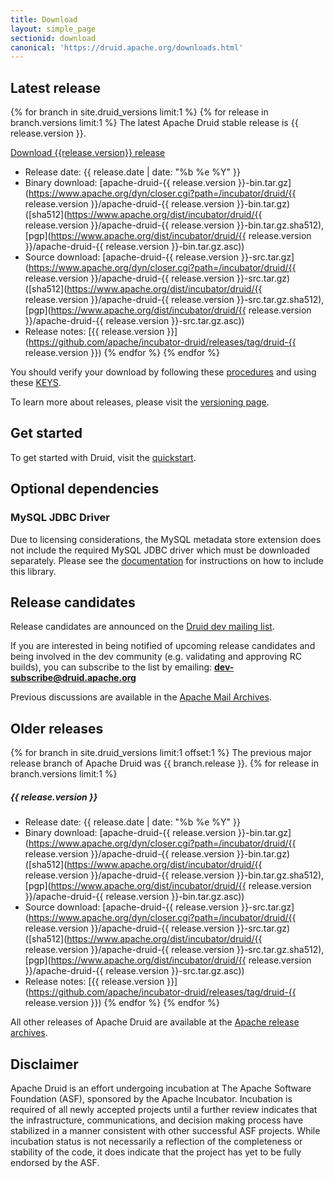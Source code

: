 ```yaml
---
title: Download
layout: simple_page
sectionid: download
canonical: 'https://druid.apache.org/downloads.html'
---
```


## Latest release

{% for branch in site.druid_versions limit:1 %}
{% for release in branch.versions limit:1 %}
The latest Apache Druid stable release is {{ release.version }}.

<p>
<a class="large-button download" href="https://www.apache.org/dyn/closer.cgi?path=/incubator/druid/{{ release.version }}/apache-druid-{{ release.version }}-bin.tar.gz" download onclick="trackDownload('button', 'https://www.apache.org/dyn/closer.cgi?path=/incubator/druid/{{ release.version }}/apache-druid-{{ release.version }}-bin.tar.gz');"><span class="fa fa-download"></span> Download {{release.version}} release</a><br>
</p>

* Release date: {{ release.date | date: "%b %e %Y" }}
* Binary download: [apache-druid-{{ release.version }}-bin.tar.gz](https://www.apache.org/dyn/closer.cgi?path=/incubator/druid/{{ release.version }}/apache-druid-{{ release.version }}-bin.tar.gz) ([sha512](https://www.apache.org/dist/incubator/druid/{{ release.version }}/apache-druid-{{ release.version }}-bin.tar.gz.sha512), [pgp](https://www.apache.org/dist/incubator/druid/{{ release.version }}/apache-druid-{{ release.version }}-bin.tar.gz.asc))
* Source download: [apache-druid-{{ release.version }}-src.tar.gz](https://www.apache.org/dyn/closer.cgi?path=/incubator/druid/{{ release.version }}/apache-druid-{{ release.version }}-src.tar.gz) ([sha512](https://www.apache.org/dist/incubator/druid/{{ release.version }}/apache-druid-{{ release.version }}-src.tar.gz.sha512), [pgp](https://www.apache.org/dist/incubator/druid/{{ release.version }}/apache-druid-{{ release.version }}-src.tar.gz.asc))
* Release notes: [{{ release.version }}](https://github.com/apache/incubator-druid/releases/tag/druid-{{ release.version }})
{% endfor %}
{% endfor %}

You should verify your download by following these [procedures](https://www.apache.org/info/verification.html) and using these [KEYS](https://www.apache.org/dist/incubator/druid/KEYS).

To learn more about releases, please visit the [versioning page](/docs/latest/development/versioning.html).

## Get started

To get started with Druid, visit the [quickstart](/docs/latest/tutorials/index.html).

## Optional dependencies

### MySQL JDBC Driver

Due to licensing considerations, the MySQL metadata store extension does not include the required MySQL JDBC driver which
must be downloaded separately. Please see the [documentation](/docs/latest/development/extensions-core/mysql.html) for instructions on how to include this library.

## Release candidates

Release candidates are announced on the [Druid dev mailing list](https://lists.apache.org/list.html?dev@druid.apache.org).

If you are interested in being notified of upcoming release candidates and being involved in the dev community (e.g. validating and approving RC builds), you can subscribe to the list by emailing: **dev-subscribe@druid.apache.org**

Previous discussions are available in the [Apache Mail Archives](https://lists.apache.org/list.html?dev@druid.apache.org).

## Older releases

{% for branch in site.druid_versions limit:1 offset:1 %}
The previous major release branch of Apache Druid was {{ branch.release }}.
{% for release in branch.versions limit:1 %}

##### {{ release.version }}

* Release date: {{ release.date | date: "%b %e %Y" }}
* Binary download: [apache-druid-{{ release.version }}-bin.tar.gz](https://www.apache.org/dyn/closer.cgi?path=/incubator/druid/{{ release.version }}/apache-druid-{{ release.version }}-bin.tar.gz) ([sha512](https://www.apache.org/dist/incubator/druid/{{ release.version }}/apache-druid-{{ release.version }}-bin.tar.gz.sha512), [pgp](https://www.apache.org/dist/incubator/druid/{{ release.version }}/apache-druid-{{ release.version }}-bin.tar.gz.asc))
* Source download: [apache-druid-{{ release.version }}-src.tar.gz](https://www.apache.org/dyn/closer.cgi?path=/incubator/druid/{{ release.version }}/apache-druid-{{ release.version }}-src.tar.gz) ([sha512](https://www.apache.org/dist/incubator/druid/{{ release.version }}/apache-druid-{{ release.version }}-src.tar.gz.sha512), [pgp](https://www.apache.org/dist/incubator/druid/{{ release.version }}/apache-druid-{{ release.version }}-src.tar.gz.asc))
* Release notes: [{{ release.version }}](https://github.com/apache/incubator-druid/releases/tag/druid-{{ release.version }})
{% endfor %}
{% endfor %}

All other releases of Apache Druid are available at the [Apache release archives](https://archive.apache.org/dist/incubator/druid/).

## Disclaimer

Apache Druid is an effort undergoing incubation at The Apache Software Foundation (ASF), sponsored by the Apache Incubator. Incubation is required of all newly accepted projects until a further review indicates that the infrastructure, communications, and decision making process have stabilized in a manner consistent with other successful ASF projects. While incubation status is not necessarily a reflection of the completeness or stability of the code, it does indicate that the project has yet to be fully endorsed by the ASF.
